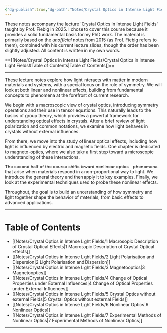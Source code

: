 ```yaml
---
{"dg-publish":true,"dg-path":"Notes/Crystal Optics in Intense Light Fields","permalink":"/notes/crystal-optics-in-intense-light-fields/","dgShowBacklinks":"false","dgShowLocalGraph":true,"dgShowInlineTitle":true,"dgShowToc":"false","updated":"2025-05-14T20:22:27.938+02:00"}
---
```


These notes accompany the lecture 'Crystal Optics in Intense Light Fields' taught by Prof. Fiebig in 2025. I chose to cover this course because it provides a solid fundamental basis for my PhD work. The material is primarily based on the _unofficial_ notes from 2015 (as Prof. Fiebig refers to them), combined with his current lecture slides, though the order has been slightly adjusted. All content is written in my own words.
 
==[[Notes/Crystal Optics in Intense Light Fields/Crystal Optics in Intense Light Fields#Table of Contents\|Table of Contents]]==

---
These lecture notes explore how light interacts with matter in modern materials and systems, with a special focus on the role of symmetry. We will look at both linear and nonlinear effects, building from fundamental concepts to phenomena at the forefront of current research.

We begin with a macroscopic view of crystal optics, introducing symmetry operations and their use in tensor equations. This naturally leads to the basics of group theory, which provides a powerful framework for understanding optical effects in crystals. After a brief review of light polarization and common notations, we examine how light behaves in crystals without external influences.

From there, we move into the study of linear optical effects, including how light is influenced by electric and magnetic fields. One chapter is dedicated to magneto-optics, where we also take a first step toward a microscopic understanding of these interactions.

The second half of the course shifts toward nonlinear optics—phenomena that arise when materials respond in a non-proportional way to light. We introduce the general theory and then apply it to key examples. Finally, we look at the experimental techniques used to probe these nonlinear effects.

Throughout, the goal is to build an understanding of how symmetry and light together shape the behavior of materials, from basic effects to advanced applications.

---
# Table of Contents
- [[Notes/Crystal Optics in Intense Light Fields/1 Macrosopic Description of Crystal Optical Effects\|1 Macrosopic Description of Crystal Optical Effects]]
- [[Notes/Crystal Optics in Intense Light Fields/2 Light Polarisation and Dispersion\|2 Light Polarisation and Dispersion]]
- [[Notes/Crystal Optics in Intense Light Fields/3 Magnetooptics\|3 Magnetooptics]]
-  [[Notes/Crystal Optics in Intense Light Fields/4 Change of Optical Properties under External Influences\|4 Change of Optical Properties under External Influences]]
- [[Notes/Crystal Optics in Intense Light Fields/5 Crystal Optics without external Fields\|5 Crystal Optics without external Fields]]
- [[Notes/Crystal Optics in Intense Light Fields/6 Nonlinear Optics\|6 Nonlinear Optics]]
- [[Notes/Crystal Optics in Intense Light Fields/7 Experimental Methods of Nonlinear Optics\|7 Experimental Methods of Nonlinear Optics]]

---